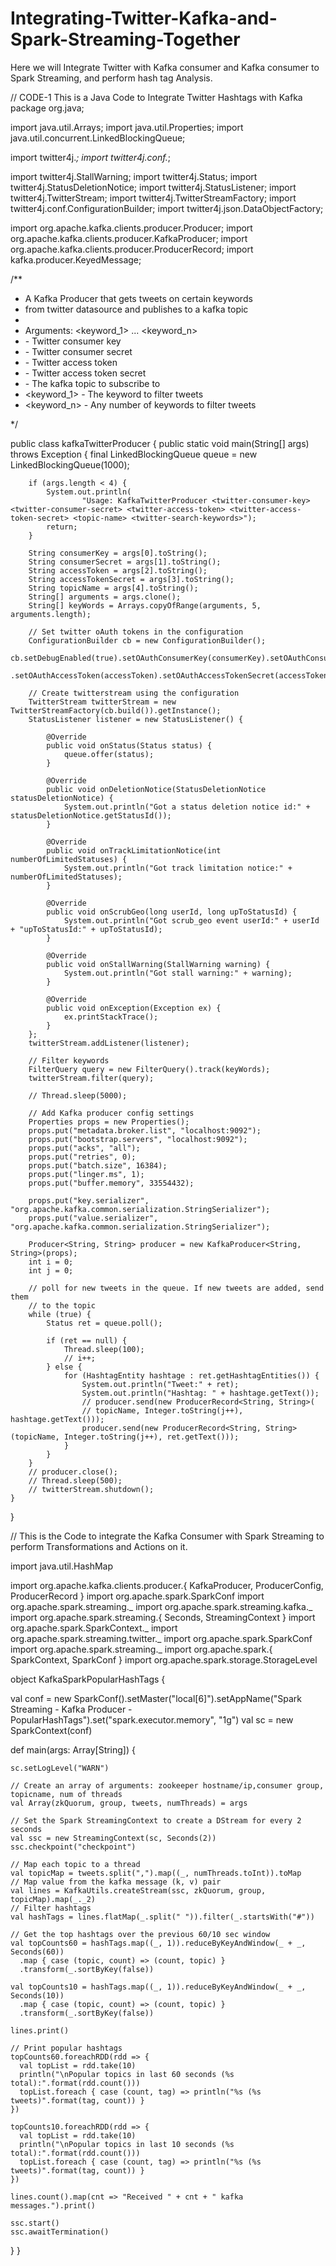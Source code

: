 # Integrating-Twitter-Kafka-and-Spark-Streaming-Together
Here we will Integrate Twitter with Kafka consumer and Kafka consumer to Spark Streaming, and perform hash tag Analysis.

// CODE-1 This is a Java Code to Integrate Twitter Hashtags with Kafka
package org.java;

import java.util.Arrays;
import java.util.Properties;
import java.util.concurrent.LinkedBlockingQueue;

import twitter4j.*;
import twitter4j.conf.*;

import twitter4j.StallWarning;
import twitter4j.Status;
import twitter4j.StatusDeletionNotice;
import twitter4j.StatusListener;
import twitter4j.TwitterStream;
import twitter4j.TwitterStreamFactory;
import twitter4j.conf.ConfigurationBuilder;
import twitter4j.json.DataObjectFactory;

import org.apache.kafka.clients.producer.Producer;
import org.apache.kafka.clients.producer.KafkaProducer;
import org.apache.kafka.clients.producer.ProducerRecord;
import kafka.producer.KeyedMessage;

/**
 * A Kafka Producer that gets tweets on certain keywords
 * from twitter datasource and publishes to a kafka topic
 * 
 * Arguments: <comsumerKey> <consumerSecret> <accessToken> <accessTokenSecret> <topic-name> <keyword_1> ... <keyword_n>
 * <comsumerKey>	- Twitter consumer key 
 * <consumerSecret>  	- Twitter consumer secret
 * <accessToken>	- Twitter access token
 * <accessTokenSecret>	- Twitter access token secret
 * <topic-name>		- The kafka topic to subscribe to
 * <keyword_1>		- The keyword to filter tweets
 * <keyword_n>		- Any number of keywords to filter tweets

 */

public class kafkaTwitterProducer {
	public static void main(String[] args) throws Exception {
		final LinkedBlockingQueue<Status> queue = new LinkedBlockingQueue<Status>(1000);

		if (args.length < 4) {
			System.out.println(
					"Usage: KafkaTwitterProducer <twitter-consumer-key> <twitter-consumer-secret> <twitter-access-token> <twitter-access-token-secret> <topic-name> <twitter-search-keywords>");
			return;
		}

		String consumerKey = args[0].toString();
		String consumerSecret = args[1].toString();
		String accessToken = args[2].toString();
		String accessTokenSecret = args[3].toString();
		String topicName = args[4].toString();
		String[] arguments = args.clone();
		String[] keyWords = Arrays.copyOfRange(arguments, 5, arguments.length);

		// Set twitter oAuth tokens in the configuration
		ConfigurationBuilder cb = new ConfigurationBuilder();
		cb.setDebugEnabled(true).setOAuthConsumerKey(consumerKey).setOAuthConsumerSecret(consumerSecret)
				.setOAuthAccessToken(accessToken).setOAuthAccessTokenSecret(accessTokenSecret);

		// Create twitterstream using the configuration
		TwitterStream twitterStream = new TwitterStreamFactory(cb.build()).getInstance();
		StatusListener listener = new StatusListener() {

			@Override
			public void onStatus(Status status) {
				queue.offer(status);
			}

			@Override
			public void onDeletionNotice(StatusDeletionNotice statusDeletionNotice) {
				System.out.println("Got a status deletion notice id:" + statusDeletionNotice.getStatusId());
			}

			@Override
			public void onTrackLimitationNotice(int numberOfLimitedStatuses) {
				System.out.println("Got track limitation notice:" + numberOfLimitedStatuses);
			}

			@Override
			public void onScrubGeo(long userId, long upToStatusId) {
				System.out.println("Got scrub_geo event userId:" + userId + "upToStatusId:" + upToStatusId);
			}

			@Override
			public void onStallWarning(StallWarning warning) {
				System.out.println("Got stall warning:" + warning);
			}

			@Override
			public void onException(Exception ex) {
				ex.printStackTrace();
			}
		};
		twitterStream.addListener(listener);

		// Filter keywords
		FilterQuery query = new FilterQuery().track(keyWords);
		twitterStream.filter(query);

		// Thread.sleep(5000);

		// Add Kafka producer config settings
		Properties props = new Properties();
		props.put("metadata.broker.list", "localhost:9092");
		props.put("bootstrap.servers", "localhost:9092");
		props.put("acks", "all");
		props.put("retries", 0);
		props.put("batch.size", 16384);
		props.put("linger.ms", 1);
		props.put("buffer.memory", 33554432);

		props.put("key.serializer", "org.apache.kafka.common.serialization.StringSerializer");
		props.put("value.serializer", "org.apache.kafka.common.serialization.StringSerializer");

		Producer<String, String> producer = new KafkaProducer<String, String>(props);
		int i = 0;
		int j = 0;

		// poll for new tweets in the queue. If new tweets are added, send them
		// to the topic
		while (true) {
			Status ret = queue.poll();

			if (ret == null) {
				Thread.sleep(100);
				// i++;
			} else {
				for (HashtagEntity hashtage : ret.getHashtagEntities()) {
					System.out.println("Tweet:" + ret);
					System.out.println("Hashtag: " + hashtage.getText());
					// producer.send(new ProducerRecord<String, String>(
					// topicName, Integer.toString(j++), hashtage.getText()));
					producer.send(new ProducerRecord<String, String>(topicName, Integer.toString(j++), ret.getText()));
				}
			}
		}
		// producer.close();
		// Thread.sleep(500);
		// twitterStream.shutdown();
	}

}




// This is the Code to integrate the Kafka Consumer with Spark Streaming to perform Transformations and Actions on it.

import java.util.HashMap

import org.apache.kafka.clients.producer.{ KafkaProducer, ProducerConfig, ProducerRecord }
import org.apache.spark.SparkConf
import org.apache.spark.streaming._
import org.apache.spark.streaming.kafka._
import org.apache.spark.streaming.{ Seconds, StreamingContext }
import org.apache.spark.SparkContext._
import org.apache.spark.streaming.twitter._
import org.apache.spark.SparkConf
import org.apache.spark.streaming._
import org.apache.spark.{ SparkContext, SparkConf }
import org.apache.spark.storage.StorageLevel



object KafkaSparkPopularHashTags {

  val conf = new SparkConf().setMaster("local[6]").setAppName("Spark Streaming - Kafka Producer - PopularHashTags").set("spark.executor.memory", "1g")
  val sc = new SparkContext(conf)

  def main(args: Array[String]) {

    sc.setLogLevel("WARN")

    // Create an array of arguments: zookeeper hostname/ip,consumer group, topicname, num of threads   
    val Array(zkQuorum, group, tweets, numThreads) = args

    // Set the Spark StreamingContext to create a DStream for every 2 seconds  
    val ssc = new StreamingContext(sc, Seconds(2))
    ssc.checkpoint("checkpoint")

    // Map each topic to a thread  
    val topicMap = tweets.split(",").map((_, numThreads.toInt)).toMap
    // Map value from the kafka message (k, v) pair      
    val lines = KafkaUtils.createStream(ssc, zkQuorum, group, topicMap).map(_._2)
    // Filter hashtags
    val hashTags = lines.flatMap(_.split(" ")).filter(_.startsWith("#"))

    // Get the top hashtags over the previous 60/10 sec window   
    val topCounts60 = hashTags.map((_, 1)).reduceByKeyAndWindow(_ + _, Seconds(60))
      .map { case (topic, count) => (count, topic) }
      .transform(_.sortByKey(false))

    val topCounts10 = hashTags.map((_, 1)).reduceByKeyAndWindow(_ + _, Seconds(10))
      .map { case (topic, count) => (count, topic) }
      .transform(_.sortByKey(false))

    lines.print()

    // Print popular hashtags
    topCounts60.foreachRDD(rdd => {
      val topList = rdd.take(10)
      println("\nPopular topics in last 60 seconds (%s total):".format(rdd.count()))
      topList.foreach { case (count, tag) => println("%s (%s tweets)".format(tag, count)) }
    })

    topCounts10.foreachRDD(rdd => {
      val topList = rdd.take(10)
      println("\nPopular topics in last 10 seconds (%s total):".format(rdd.count()))
      topList.foreach { case (count, tag) => println("%s (%s tweets)".format(tag, count)) }
    })

    lines.count().map(cnt => "Received " + cnt + " kafka messages.").print()

    ssc.start()
    ssc.awaitTermination()
  }
}
